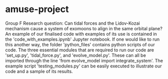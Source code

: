 # amuse-project
 Group F
 Research question: Can tidal forces and the Lidov-Kozai mechanism cause a system of exomoons to align in the same orbital plane?
 An example of our finalised code with examples of its use is contained in the 'code_with_examples.ipynb' Jupyter notebook.
 If one would like to run this another way, the folder 'python_files' contains python scripts of our code. The three essential modules that are required to run our code are 'set_up.py', 'tidal_force.py', and 'evolve_model.py'. These can all be imported through the line 'from evolve_model import integrate_system'. The example script 'testing_modules.py' can be easily executed to illustrate our code and a sample of its results.
